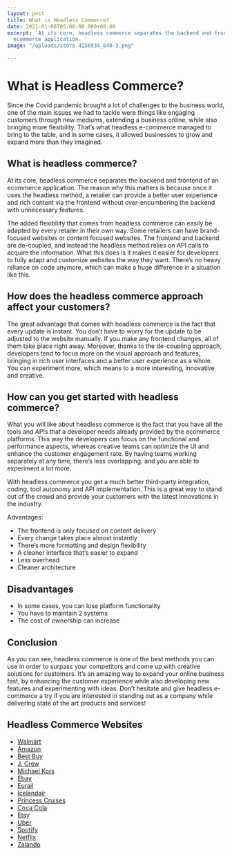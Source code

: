 ```yaml
---
layout: post
title: What is Headless Commerce?
date: 2021-01-08T05:00:00.000+00:00
excerpt: 'At its core, headless commerce separates the backend and frontend of an
  ecommerce application. '
image: "/uploads/store-4156934_640-3.png"

---
```

# What is Headless Commerce?

Since the Covid pandemic brought a lot of challenges to the business world, one of the main issues we had to tackle were things like engaging customers through new mediums, extending a business online, while also bringing more flexibility. That’s what headless e-commerce managed to bring to the table, and in some cases, it allowed businesses to grow and expand more than they imagined.

## What is headless commerce?

At its core, headless commerce separates the backend and frontend of an ecommerce application. The reason why this matters is because once it uses the headless method, a retailer can provide a better user experience and rich content via the frontend without over-encumbering the backend with unnecessary features.

The added flexibility that comes from headless commerce can easily be adapted by every retailer in their own way. Some retailers can have brand-focused websites or content focused websites. The frontend and backend are de-coupled, and instead the headless method relies on API calls to acquire the information. What this does is it makes it easier for developers to fully adapt and customize websites the way they want. There’s no heavy reliance on code anymore, which can make a huge difference in a situation like this.

## How does the headless commerce approach affect your customers?

The great advantage that comes with headless commerce is the fact that every update is instant. You don’t have to worry for the update to be adjusted to the website manually. If you make any frontend changes, all of them take place right away. Moreover, thanks to the de-coupling approach, developers tend to focus more on the visual approach and features, bringing in rich user interfaces and a better user experience as a whole. You can experiment more, which means to a more interesting, innovative and creative.

## How can you get started with headless commerce?

What you will like about headless commerce is the fact that you have all the tools and APIs that a developer needs already provided by the ecommerce platforms. This way the developers can focus on the functional and performance aspects, whereas creative teams can optimize the UI and enhance the customer engagement rate. By having teams working separately at any time, there’s less overlapping, and you are able to experiment a lot more.

With headless commerce you get a much better third-party integration, coding, tool autonomy and API implementation. This is a great way to stand out of the crowd and provide your customers with the latest innovations in the industry.

Advantages:

* The frontend is only focused on content delivery
* Every change takes place almost instantly
* There’s more formatting and design flexibility
* A cleaner interface that’s easier to expand
* Less overhead
* Cleaner architecture

## Disadvantages

* In some cases, you can lose platform functionality
* You have to maintain 2 systems
* The cost of ownership can increase

## Conclusion

As you can see, headless commerce is one of the best methods you can use in order to surpass your competitors and come up with creative solutions for customers. It’s an amazing way to expand your online business fast, by enhancing the customer experience while also developing new features and experimenting with ideas. Don’t hesitate and give headless e-commerce a try if you are interested in standing out as a company while delivering state of the art products and services!

## Headless Commerce Websites

* [Walmart](https://www.walmart.com "Walmart")
* [Amazon](https://www.amazon.com "Amazon")
* [Best Buy](https://www.bestbuy.com "Best Buy")
* [J. Crew](https://www.jcrew.com "J.Crew")
* [Michael Kors](https://www.michaelkors.com "Michael Kors")
* [Ebay](https://www.ebay.com "Ebay")
* [Eurail](https://www.eurail.com "Eurail")
* [Icelandair](https://www.icelandair.com "Icelandair")
* [Princess Cruises](https://www.princess.com "Princess Cruises")
* [Coca Cola](https://www.coca-cola.com "Coca Cola")
* [Etsy](https://www.etsy.com "Etsy")
* [Uber](https://www.uber.com "Uber")
* [Spotify](https://www.spotify.com "Spotify")
* [Netflix](https://www.netflix.com "Netflix")
* [Zalando](https://www.zalando.co.uk "Zalando")